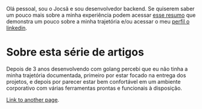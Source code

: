 Olá pessoal, sou o Jocsã e sou desenvolvedor backend. Se quiserem saber um pouco mais sobre a minha experiência podem acessar [esse resumo](./cover-letter.md) que demonstra um pouco sobre a minha trajetória e/ou acessar o meu [perfil o linkedin](https://www.linkedin.com/in/jocsa-kesley-oliveira/).


# Sobre esta série de artigos
Depois de 3 anos desenvolvendo com golang percebi que eu não tinha a minha trajetória documentada, primeiro por estar focado na entrega dos projetos, e depois por parecer estar bem confortável em um ambiente corporativo com várias ferramentas prontas e funcionais à disposição.


[Link to another page](./teste.md).
